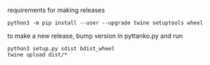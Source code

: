 requirements for making releases

```
python3 -m pip install --user --upgrade twine setuptools wheel
```

to make a new release, bump version in pyttanko.py and run

```
python3 setup.py sdist bdist_wheel
twine upload dist/*
```
